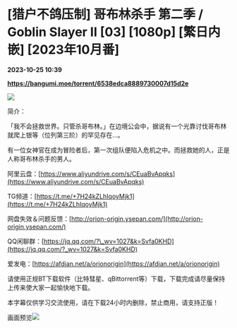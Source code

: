 # [猎户不鸽压制] 哥布林杀手 第二季 / Goblin Slayer II [03] [1080p] [繁日内嵌] [2023年10月番]

**2023-10-25 10:39**

**https://bangumi.moe/torrent/6538edca8889730007d15d2e**

![](https://s3.bmp.ovh/imgs/2023/10/10/7a47f9669ad7129f.jpg)

简介：

「我不会拯救世界。只管杀哥布林。」在边境公会中，据说有一个光靠讨伐哥布林就爬上银等（位列第三阶）的罕见存在…。

有一位女神官在成为冒险者后，第一次组队便陷入危机之中。而拯救她的人，正是人称哥布林杀手的男人。

阿里云盘：[https://www.aliyundrive.com/s/CEuaBvApqks](https://www.aliyundrive.com/s/CEuaBvApqks)

TG频道：[https://t.me/+7H24kZLhIqoyMjk1](https://t.me/+7H24kZLhIqoyMjk1)

网盘失效＆问题反馈：[http://orion-origin.ysepan.com/](http://orion-origin.ysepan.com/)

QQ闲聊群：[https://jq.qq.com/?\_wv=1027&k=Svfa0KHD](https://jq.qq.com/?_wv=1027&k=Svfa0KHD)

爱发电：[https://afdian.net/a/orionorigin](https://afdian.net/a/orionorigin)

请使用正规BT下载软件（比特彗星、qBittorrent等）下载，下载完成请尽量保持上传来使大家一起愉快地下载。

本字幕仅供学习交流使用，请在下载24小时内删除，禁止商用，请支持正版！

画面预览![](https://s3.bmp.ovh/imgs/2023/10/25/aeb4720d3511502b.png)